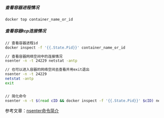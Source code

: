 ##### 查看容器进程情况

```bash
docker top container_name_or_id
```

##### 查看容器tcp连接情况

```bash
// 查看容器进程id
docker inspect -f '{{.State.Pid}}' container_name_or_id

// 查看容器网络空间中的连接情况
nsenter -n -t 24229 netstat -antp

// 也可以进入容器的网络空间去查看并用exit退出
nsenter -n -t 24229
netstat -antp
exit


// 简化命令
nsenter -n -t $(read cID && docker inspect -f '{{.State.Pid}}' $cID) netstat
```

参考文章：[nsenter命令简介](https://staight.github.io/2019/09/23/nsenter%E5%91%BD%E4%BB%A4%E7%AE%80%E4%BB%8B/)